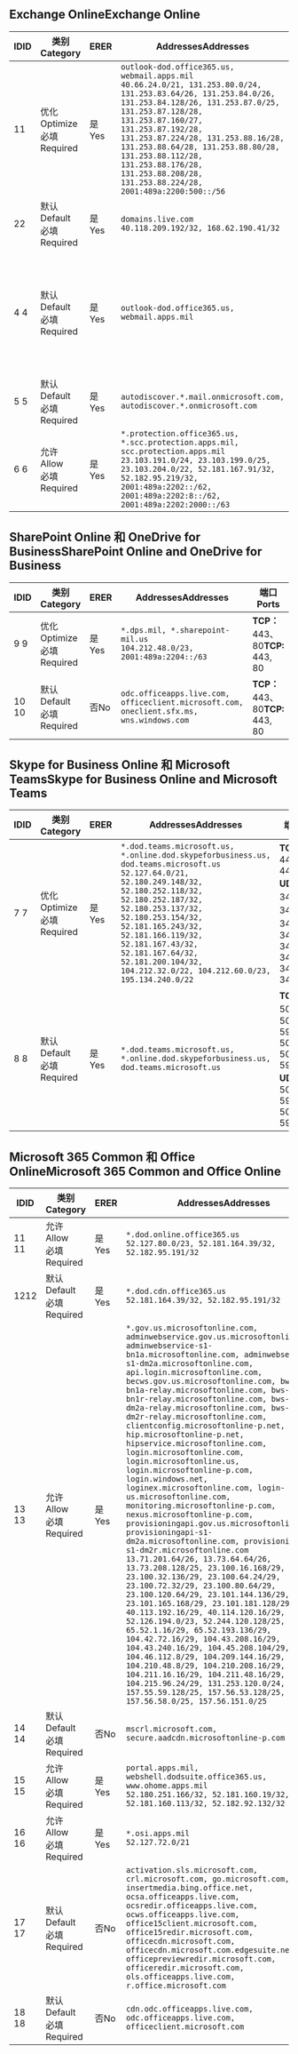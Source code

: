 <!--THIS FILE IS AUTOMATICALLY GENERATED. MANUAL CHANGES WILL BE OVERWRITTEN.-->
<!--Please contact the Office 365 Endpoints team with any questions.-->
<!--USGovDoD endpoints version 2018082900-->
<!--File generated 2018-08-29 22:00:06.6289-->

## <a name="exchange-online"></a><span data-ttu-id="b34f7-101">Exchange Online</span><span class="sxs-lookup"><span data-stu-id="b34f7-101">Exchange Online</span></span>

<span data-ttu-id="b34f7-102">ID</span><span class="sxs-lookup"><span data-stu-id="b34f7-102">ID</span></span> | <span data-ttu-id="b34f7-103">类别</span><span class="sxs-lookup"><span data-stu-id="b34f7-103">Category</span></span> | <span data-ttu-id="b34f7-104">ER</span><span class="sxs-lookup"><span data-stu-id="b34f7-104">ER</span></span> | <span data-ttu-id="b34f7-105">Addresses</span><span class="sxs-lookup"><span data-stu-id="b34f7-105">Addresses</span></span> | <span data-ttu-id="b34f7-106">端口</span><span class="sxs-lookup"><span data-stu-id="b34f7-106">Ports</span></span>
-- | -------------------- | --- | ---------------------------------------------------------------------------------------------------------------------------------------------------------------------------------------------------------------------------------------------------------------------------------------------------------------------------------------------------------------------------------------------- | -------------------------------
<span data-ttu-id="b34f7-107">1</span><span class="sxs-lookup"><span data-stu-id="b34f7-107">1</span></span> | <span data-ttu-id="b34f7-108">优化</span><span class="sxs-lookup"><span data-stu-id="b34f7-108">Optimize</span></span><BR><span data-ttu-id="b34f7-109">必填</span><span class="sxs-lookup"><span data-stu-id="b34f7-109">Required</span></span> | <span data-ttu-id="b34f7-110">是</span><span class="sxs-lookup"><span data-stu-id="b34f7-110">Yes</span></span> | `outlook-dod.office365.us, webmail.apps.mil`<BR>`40.66.24.0/21, 131.253.80.0/24, 131.253.83.64/26, 131.253.84.0/26, 131.253.84.128/26, 131.253.87.0/25, 131.253.87.128/28, 131.253.87.160/27, 131.253.87.192/28, 131.253.87.224/28, 131.253.88.16/28, 131.253.88.64/28, 131.253.88.80/28, 131.253.88.112/28, 131.253.88.176/28, 131.253.88.208/28, 131.253.88.224/28, 2001:489a:2200:500::/56` | <span data-ttu-id="b34f7-111">**TCP：** 443、80</span><span class="sxs-lookup"><span data-stu-id="b34f7-111">**TCP:** 443, 80</span></span>
<span data-ttu-id="b34f7-112">2</span><span class="sxs-lookup"><span data-stu-id="b34f7-112">2</span></span> | <span data-ttu-id="b34f7-113">默认</span><span class="sxs-lookup"><span data-stu-id="b34f7-113">Default</span></span><BR><span data-ttu-id="b34f7-114">必填</span><span class="sxs-lookup"><span data-stu-id="b34f7-114">Required</span></span> | <span data-ttu-id="b34f7-115">是</span><span class="sxs-lookup"><span data-stu-id="b34f7-115">Yes</span></span> | `domains.live.com`<BR>`40.118.209.192/32, 168.62.190.41/32` | <span data-ttu-id="b34f7-116">**TCP：** 443、80</span><span class="sxs-lookup"><span data-stu-id="b34f7-116">**TCP:** 443, 80</span></span>
<span data-ttu-id="b34f7-117">4 </span><span class="sxs-lookup"><span data-stu-id="b34f7-117">4</span></span> | <span data-ttu-id="b34f7-118">默认</span><span class="sxs-lookup"><span data-stu-id="b34f7-118">Default</span></span><BR><span data-ttu-id="b34f7-119">必填</span><span class="sxs-lookup"><span data-stu-id="b34f7-119">Required</span></span> | <span data-ttu-id="b34f7-120">是</span><span class="sxs-lookup"><span data-stu-id="b34f7-120">Yes</span></span> | `outlook-dod.office365.us, webmail.apps.mil` | <span data-ttu-id="b34f7-121">**TCP：** 143、25、587、993、995</span><span class="sxs-lookup"><span data-stu-id="b34f7-121">**TCP:** 143, 25, 587, 993, 995</span></span>
<span data-ttu-id="b34f7-122">5 </span><span class="sxs-lookup"><span data-stu-id="b34f7-122">5</span></span> | <span data-ttu-id="b34f7-123">默认</span><span class="sxs-lookup"><span data-stu-id="b34f7-123">Default</span></span><BR><span data-ttu-id="b34f7-124">必填</span><span class="sxs-lookup"><span data-stu-id="b34f7-124">Required</span></span> | <span data-ttu-id="b34f7-125">是</span><span class="sxs-lookup"><span data-stu-id="b34f7-125">Yes</span></span> | `autodiscover.*.mail.onmicrosoft.com, autodiscover.*.onmicrosoft.com` | <span data-ttu-id="b34f7-126">**TCP：** 443、80</span><span class="sxs-lookup"><span data-stu-id="b34f7-126">**TCP:** 443, 80</span></span>
<span data-ttu-id="b34f7-127">6 </span><span class="sxs-lookup"><span data-stu-id="b34f7-127">6</span></span> | <span data-ttu-id="b34f7-128">允许</span><span class="sxs-lookup"><span data-stu-id="b34f7-128">Allow</span></span><BR><span data-ttu-id="b34f7-129">必填</span><span class="sxs-lookup"><span data-stu-id="b34f7-129">Required</span></span> | <span data-ttu-id="b34f7-130">是</span><span class="sxs-lookup"><span data-stu-id="b34f7-130">Yes</span></span> | `*.protection.office365.us, *.scc.protection.apps.mil, scc.protection.apps.mil`<BR>`23.103.191.0/24, 23.103.199.0/25, 23.103.204.0/22, 52.181.167.91/32, 52.182.95.219/32, 2001:489a:2202::/62, 2001:489a:2202:8::/62, 2001:489a:2202:2000::/63` | <span data-ttu-id="b34f7-131">**TCP：** 25、443</span><span class="sxs-lookup"><span data-stu-id="b34f7-131">**TCP:** 25, 443</span></span>

## <a name="sharepoint-online-and-onedrive-for-business"></a><span data-ttu-id="b34f7-132">SharePoint Online 和 OneDrive for Business</span><span class="sxs-lookup"><span data-stu-id="b34f7-132">SharePoint Online and OneDrive for Business</span></span>

<span data-ttu-id="b34f7-133">ID</span><span class="sxs-lookup"><span data-stu-id="b34f7-133">ID</span></span> | <span data-ttu-id="b34f7-134">类别</span><span class="sxs-lookup"><span data-stu-id="b34f7-134">Category</span></span> | <span data-ttu-id="b34f7-135">ER</span><span class="sxs-lookup"><span data-stu-id="b34f7-135">ER</span></span> | <span data-ttu-id="b34f7-136">Addresses</span><span class="sxs-lookup"><span data-stu-id="b34f7-136">Addresses</span></span> | <span data-ttu-id="b34f7-137">端口</span><span class="sxs-lookup"><span data-stu-id="b34f7-137">Ports</span></span>
-- | -------------------- | --- | ---------------------------------------------------------------------------------------- | ----------------
<span data-ttu-id="b34f7-138">9 </span><span class="sxs-lookup"><span data-stu-id="b34f7-138">9</span></span> | <span data-ttu-id="b34f7-139">优化</span><span class="sxs-lookup"><span data-stu-id="b34f7-139">Optimize</span></span><BR><span data-ttu-id="b34f7-140">必填</span><span class="sxs-lookup"><span data-stu-id="b34f7-140">Required</span></span> | <span data-ttu-id="b34f7-141">是</span><span class="sxs-lookup"><span data-stu-id="b34f7-141">Yes</span></span> | `*.dps.mil, *.sharepoint-mil.us`<BR>`104.212.48.0/23, 2001:489a:2204::/63` | <span data-ttu-id="b34f7-142">**TCP：** 443、80</span><span class="sxs-lookup"><span data-stu-id="b34f7-142">**TCP:** 443, 80</span></span>
<span data-ttu-id="b34f7-143">10 </span><span class="sxs-lookup"><span data-stu-id="b34f7-143">10</span></span> | <span data-ttu-id="b34f7-144">默认</span><span class="sxs-lookup"><span data-stu-id="b34f7-144">Default</span></span><BR><span data-ttu-id="b34f7-145">必填</span><span class="sxs-lookup"><span data-stu-id="b34f7-145">Required</span></span> | <span data-ttu-id="b34f7-146">否</span><span class="sxs-lookup"><span data-stu-id="b34f7-146">No</span></span> | `odc.officeapps.live.com, officeclient.microsoft.com, oneclient.sfx.ms, wns.windows.com` | <span data-ttu-id="b34f7-147">**TCP：** 443、80</span><span class="sxs-lookup"><span data-stu-id="b34f7-147">**TCP:** 443, 80</span></span>

## <a name="skype-for-business-online-and-microsoft-teams"></a><span data-ttu-id="b34f7-148">Skype for Business Online 和 Microsoft Teams</span><span class="sxs-lookup"><span data-stu-id="b34f7-148">Skype for Business Online and Microsoft Teams</span></span>

<span data-ttu-id="b34f7-149">ID</span><span class="sxs-lookup"><span data-stu-id="b34f7-149">ID</span></span> | <span data-ttu-id="b34f7-150">类别</span><span class="sxs-lookup"><span data-stu-id="b34f7-150">Category</span></span> | <span data-ttu-id="b34f7-151">ER</span><span class="sxs-lookup"><span data-stu-id="b34f7-151">ER</span></span> | <span data-ttu-id="b34f7-152">Addresses</span><span class="sxs-lookup"><span data-stu-id="b34f7-152">Addresses</span></span> | <span data-ttu-id="b34f7-153">端口</span><span class="sxs-lookup"><span data-stu-id="b34f7-153">Ports</span></span>
-- | -------------------- | --- | -------------------------------------------------------------------------------------------------------------------------------------------------------------------------------------------------------------------------------------------------------------------------------------------------------------------------------------------------------- | --------------------------------------------------
<span data-ttu-id="b34f7-154">7 </span><span class="sxs-lookup"><span data-stu-id="b34f7-154">7</span></span> | <span data-ttu-id="b34f7-155">优化</span><span class="sxs-lookup"><span data-stu-id="b34f7-155">Optimize</span></span><BR><span data-ttu-id="b34f7-156">必填</span><span class="sxs-lookup"><span data-stu-id="b34f7-156">Required</span></span> | <span data-ttu-id="b34f7-157">是</span><span class="sxs-lookup"><span data-stu-id="b34f7-157">Yes</span></span> | `*.dod.teams.microsoft.us, *.online.dod.skypeforbusiness.us, dod.teams.microsoft.us`<BR>`52.127.64.0/21, 52.180.249.148/32, 52.180.252.118/32, 52.180.252.187/32, 52.180.253.137/32, 52.180.253.154/32, 52.181.165.243/32, 52.181.166.119/32, 52.181.167.43/32, 52.181.167.64/32, 52.181.200.104/32, 104.212.32.0/22, 104.212.60.0/23, 195.134.240.0/22` | <span data-ttu-id="b34f7-158">**TCP：** 443</span><span class="sxs-lookup"><span data-stu-id="b34f7-158">**TCP:** 443</span></span><BR><span data-ttu-id="b34f7-159">**UDP：** 3478、3479、3480、3481</span><span class="sxs-lookup"><span data-stu-id="b34f7-159">**UDP:** 3478, 3479, 3480, 3481</span></span>
<span data-ttu-id="b34f7-160">8 </span><span class="sxs-lookup"><span data-stu-id="b34f7-160">8</span></span> | <span data-ttu-id="b34f7-161">默认</span><span class="sxs-lookup"><span data-stu-id="b34f7-161">Default</span></span><BR><span data-ttu-id="b34f7-162">必填</span><span class="sxs-lookup"><span data-stu-id="b34f7-162">Required</span></span> | <span data-ttu-id="b34f7-163">是</span><span class="sxs-lookup"><span data-stu-id="b34f7-163">Yes</span></span> | `*.dod.teams.microsoft.us, *.online.dod.skypeforbusiness.us, dod.teams.microsoft.us` | <span data-ttu-id="b34f7-164">**TCP：** 5061、50000-59999</span><span class="sxs-lookup"><span data-stu-id="b34f7-164">**TCP:** 5061, 50000-59999</span></span><BR><span data-ttu-id="b34f7-165">**UDP：** 50000-59999</span><span class="sxs-lookup"><span data-stu-id="b34f7-165">**UDP:** 50000-59999</span></span>

## <a name="microsoft-365-common-and-office-online"></a><span data-ttu-id="b34f7-166">Microsoft 365 Common 和 Office Online</span><span class="sxs-lookup"><span data-stu-id="b34f7-166">Microsoft 365 Common and Office Online</span></span>

<span data-ttu-id="b34f7-167">ID</span><span class="sxs-lookup"><span data-stu-id="b34f7-167">ID</span></span> | <span data-ttu-id="b34f7-168">类别</span><span class="sxs-lookup"><span data-stu-id="b34f7-168">Category</span></span> | <span data-ttu-id="b34f7-169">ER</span><span class="sxs-lookup"><span data-stu-id="b34f7-169">ER</span></span> | <span data-ttu-id="b34f7-170">Addresses</span><span class="sxs-lookup"><span data-stu-id="b34f7-170">Addresses</span></span> | <span data-ttu-id="b34f7-171">端口</span><span class="sxs-lookup"><span data-stu-id="b34f7-171">Ports</span></span>
-- | ------------------- | --- | ---------------------------------------------------------------------------------------------------------------------------------------------------------------------------------------------------------------------------------------------------------------------------------------------------------------------------------------------------------------------------------------------------------------------------------------------------------------------------------------------------------------------------------------------------------------------------------------------------------------------------------------------------------------------------------------------------------------------------------------------------------------------------------------------------------------------------------------------------------------------------------------------------------------------------------------------------------------------------------------------------------------------------------------------------------------------------------------------------------------------------------------------------------------------------------------------------------------------------------------------------------------------------------------------------------------------------------------------------------------------------------------------------------------------------------------------------------------------------------------------------- | ----------------
<span data-ttu-id="b34f7-172">11 </span><span class="sxs-lookup"><span data-stu-id="b34f7-172">11</span></span> | <span data-ttu-id="b34f7-173">允许</span><span class="sxs-lookup"><span data-stu-id="b34f7-173">Allow</span></span><BR><span data-ttu-id="b34f7-174">必填</span><span class="sxs-lookup"><span data-stu-id="b34f7-174">Required</span></span> | <span data-ttu-id="b34f7-175">是</span><span class="sxs-lookup"><span data-stu-id="b34f7-175">Yes</span></span> | `*.dod.online.office365.us`<BR>`52.127.80.0/23, 52.181.164.39/32, 52.182.95.191/32` | <span data-ttu-id="b34f7-176">**TCP：** 443</span><span class="sxs-lookup"><span data-stu-id="b34f7-176">**TCP:** 443</span></span>
<span data-ttu-id="b34f7-177">12</span><span class="sxs-lookup"><span data-stu-id="b34f7-177">12</span></span> | <span data-ttu-id="b34f7-178">默认</span><span class="sxs-lookup"><span data-stu-id="b34f7-178">Default</span></span><BR><span data-ttu-id="b34f7-179">必填</span><span class="sxs-lookup"><span data-stu-id="b34f7-179">Required</span></span> | <span data-ttu-id="b34f7-180">是</span><span class="sxs-lookup"><span data-stu-id="b34f7-180">Yes</span></span> | `*.dod.cdn.office365.us`<BR>`52.181.164.39/32, 52.182.95.191/32` | <span data-ttu-id="b34f7-181">**TCP：** 443</span><span class="sxs-lookup"><span data-stu-id="b34f7-181">**TCP:** 443</span></span>
<span data-ttu-id="b34f7-182">13 </span><span class="sxs-lookup"><span data-stu-id="b34f7-182">13</span></span> | <span data-ttu-id="b34f7-183">允许</span><span class="sxs-lookup"><span data-stu-id="b34f7-183">Allow</span></span><BR><span data-ttu-id="b34f7-184">必填</span><span class="sxs-lookup"><span data-stu-id="b34f7-184">Required</span></span> | <span data-ttu-id="b34f7-185">是</span><span class="sxs-lookup"><span data-stu-id="b34f7-185">Yes</span></span> | `*.gov.us.microsoftonline.com, adminwebservice.gov.us.microsoftonline.com, adminwebservice-s1-bn1a.microsoftonline.com, adminwebservice-s1-dm2a.microsoftonline.com, api.login.microsoftonline.com, becws.gov.us.microsoftonline.com, bws-s1-bn1a-relay.microsoftonline.com, bws-s1-bn1r-relay.microsoftonline.com, bws-s1-dm2a-relay.microsoftonline.com, bws-s1-dm2r-relay.microsoftonline.com, clientconfig.microsoftonline-p.net, hip.microsoftonline-p.net, hipservice.microsoftonline.com, login.microsoftonline.com, login.microsoftonline.us, login.microsoftonline-p.com, login.windows.net, loginex.microsoftonline.com, login-us.microsoftonline.com, monitoring.microsoftonline-p.com, nexus.microsoftonline-p.com, provisioningapi.gov.us.microsoftonline.com, provisioningapi-s1-dm2a.microsoftonline.com, provisioningapi-s1-dm2r.microsoftonline.com`<BR>`13.71.201.64/26, 13.73.64.64/26, 13.73.208.128/25, 23.100.16.168/29, 23.100.32.136/29, 23.100.64.24/29, 23.100.72.32/29, 23.100.80.64/29, 23.100.120.64/29, 23.101.144.136/29, 23.101.165.168/29, 23.101.181.128/29, 40.113.192.16/29, 40.114.120.16/29, 52.126.194.0/23, 52.244.120.128/25, 65.52.1.16/29, 65.52.193.136/29, 104.42.72.16/29, 104.43.208.16/29, 104.43.240.16/29, 104.45.208.104/29, 104.46.112.8/29, 104.209.144.16/29, 104.210.48.8/29, 104.210.208.16/29, 104.211.16.16/29, 104.211.48.16/29, 104.215.96.24/29, 131.253.120.0/24, 157.55.59.128/25, 157.56.53.128/25, 157.56.58.0/25, 157.56.151.0/25` | <span data-ttu-id="b34f7-186">**TCP：** 443</span><span class="sxs-lookup"><span data-stu-id="b34f7-186">**TCP:** 443</span></span>
<span data-ttu-id="b34f7-187">14 </span><span class="sxs-lookup"><span data-stu-id="b34f7-187">14</span></span> | <span data-ttu-id="b34f7-188">默认</span><span class="sxs-lookup"><span data-stu-id="b34f7-188">Default</span></span><BR><span data-ttu-id="b34f7-189">必填</span><span class="sxs-lookup"><span data-stu-id="b34f7-189">Required</span></span> | <span data-ttu-id="b34f7-190">否</span><span class="sxs-lookup"><span data-stu-id="b34f7-190">No</span></span> | `mscrl.microsoft.com, secure.aadcdn.microsoftonline-p.com` | <span data-ttu-id="b34f7-191">**TCP：** 443</span><span class="sxs-lookup"><span data-stu-id="b34f7-191">**TCP:** 443</span></span>
<span data-ttu-id="b34f7-192">15 </span><span class="sxs-lookup"><span data-stu-id="b34f7-192">15</span></span> | <span data-ttu-id="b34f7-193">允许</span><span class="sxs-lookup"><span data-stu-id="b34f7-193">Allow</span></span><BR><span data-ttu-id="b34f7-194">必填</span><span class="sxs-lookup"><span data-stu-id="b34f7-194">Required</span></span> | <span data-ttu-id="b34f7-195">是</span><span class="sxs-lookup"><span data-stu-id="b34f7-195">Yes</span></span> | `portal.apps.mil, webshell.dodsuite.office365.us, www.ohome.apps.mil`<BR>`52.180.251.166/32, 52.181.160.19/32, 52.181.160.113/32, 52.182.92.132/32` | <span data-ttu-id="b34f7-196">**TCP：** 443</span><span class="sxs-lookup"><span data-stu-id="b34f7-196">**TCP:** 443</span></span>
<span data-ttu-id="b34f7-197">16 </span><span class="sxs-lookup"><span data-stu-id="b34f7-197">16</span></span> | <span data-ttu-id="b34f7-198">允许</span><span class="sxs-lookup"><span data-stu-id="b34f7-198">Allow</span></span><BR><span data-ttu-id="b34f7-199">必填</span><span class="sxs-lookup"><span data-stu-id="b34f7-199">Required</span></span> | <span data-ttu-id="b34f7-200">是</span><span class="sxs-lookup"><span data-stu-id="b34f7-200">Yes</span></span> | `*.osi.apps.mil`<BR>`52.127.72.0/21` | <span data-ttu-id="b34f7-201">**TCP：** 443</span><span class="sxs-lookup"><span data-stu-id="b34f7-201">**TCP:** 443</span></span>
<span data-ttu-id="b34f7-202">17 </span><span class="sxs-lookup"><span data-stu-id="b34f7-202">17</span></span> | <span data-ttu-id="b34f7-203">默认</span><span class="sxs-lookup"><span data-stu-id="b34f7-203">Default</span></span><BR><span data-ttu-id="b34f7-204">必填</span><span class="sxs-lookup"><span data-stu-id="b34f7-204">Required</span></span> | <span data-ttu-id="b34f7-205">否</span><span class="sxs-lookup"><span data-stu-id="b34f7-205">No</span></span> | `activation.sls.microsoft.com, crl.microsoft.com, go.microsoft.com, insertmedia.bing.office.net, ocsa.officeapps.live.com, ocsredir.officeapps.live.com, ocws.officeapps.live.com, office15client.microsoft.com, office15redir.microsoft.com, officecdn.microsoft.com, officecdn.microsoft.com.edgesuite.net, officepreviewredir.microsoft.com, officeredir.microsoft.com, ols.officeapps.live.com, r.office.microsoft.com` | <span data-ttu-id="b34f7-206">**TCP：** 443、80</span><span class="sxs-lookup"><span data-stu-id="b34f7-206">**TCP:** 443, 80</span></span>
<span data-ttu-id="b34f7-207">18 </span><span class="sxs-lookup"><span data-stu-id="b34f7-207">18</span></span> | <span data-ttu-id="b34f7-208">默认</span><span class="sxs-lookup"><span data-stu-id="b34f7-208">Default</span></span><BR><span data-ttu-id="b34f7-209">必填</span><span class="sxs-lookup"><span data-stu-id="b34f7-209">Required</span></span> | <span data-ttu-id="b34f7-210">否</span><span class="sxs-lookup"><span data-stu-id="b34f7-210">No</span></span> | `cdn.odc.officeapps.live.com, odc.officeapps.live.com, officeclient.microsoft.com` | <span data-ttu-id="b34f7-211">**TCP：** 443、80</span><span class="sxs-lookup"><span data-stu-id="b34f7-211">**TCP:** 443, 80</span></span>

